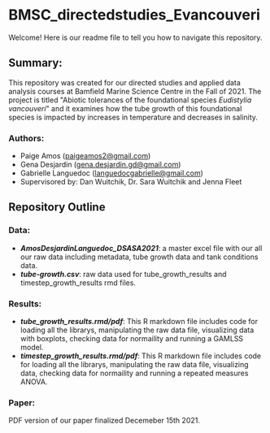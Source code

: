 # BMSC_directedstudies_Evancouveri


Welcome! Here is our readme file to tell you how to navigate this repository. 


## Summary: 
This repository was created for our directed studies and applied data analysis courses at Bamfield Marine Science Centre in the Fall of 2021. The project is titled "Abiotic tolerances of the foundational species *Eudistylia vancouveri*" and it examines how the tube growth of this foundational species is impacted by increases in temperature and decreases in salinity. 



### Authors:
- Paige Amos (paigeamos2@gmail.com)
- Gena Desjardin (gena.desjardin.gd@gmail.com)
- Gabrielle Languedoc (languedocgabrielle@gmail.com)
- Supervisored by: Dan Wuitchik, Dr. Sara Wuitchik and Jenna Fleet

## Repository Outline

### Data:
- ***AmosDesjardinLanguedoc_DSASA2021***: a master excel file with our all our raw data including metadata, tube growth data and tank conditions data.
- ***tube-growth.csv***: raw data used for tube_growth_results and timestep_growth_results rmd files.

### Results:
- ***tube_growth_results.rmd/pdf***: This R markdown file includes code for loading all the librarys, manipulating the raw data file, visualizing data with boxplots, checking data for normaility and running a GAMLSS model.
- ***timestep_growth_results.rmd/pdf***: This R markdown file includes code for loading all the librarys, manipulating the raw data file, visualizing data, checking data for normaility and running a repeated measures ANOVA.

### Paper:
PDF version of our paper finalized Decemeber 15th 2021. 





